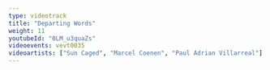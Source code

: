 ```yaml
---
type: videotrack
title: "Departing Words"
weight: 11
youtubeId: "0LM_u3quaZs"
videoevents: vevt0035
videoartists: ["Sun Caged", "Marcel Coenen", "Paul Adrian Villarreal"]
---
```

